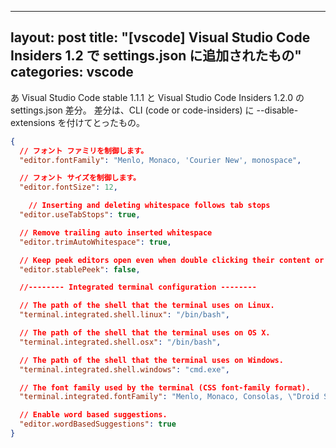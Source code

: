 
---
layout: post
title:  "[vscode] Visual Studio Code Insiders 1.2 で settings.json に追加されたもの"
categories: vscode
---

あ
Visual Studio Code stable 1.1.1 と Visual Studio Code Insiders 1.2.0 の settings.json 差分。
差分は、CLI (code or code-insiders) に --disable-extensions を付けてとったもの。

```json
{
  // フォント ファミリを制御します。
  "editor.fontFamily": "Menlo, Monaco, 'Courier New', monospace",

  // フォント サイズを制御します。
  "editor.fontSize": 12,

    // Inserting and deleting whitespace follows tab stops
  "editor.useTabStops": true,

  // Remove trailing auto inserted whitespace
  "editor.trimAutoWhitespace": true,

  // Keep peek editors open even when double clicking their content or when hitting Escape.
  "editor.stablePeek": false,

  //-------- Integrated terminal configuration --------

  // The path of the shell that the terminal uses on Linux.
  "terminal.integrated.shell.linux": "/bin/bash",

  // The path of the shell that the terminal uses on OS X.
  "terminal.integrated.shell.osx": "/bin/bash",

  // The path of the shell that the terminal uses on Windows.
  "terminal.integrated.shell.windows": "cmd.exe",

  // The font family used by the terminal (CSS font-family format).
  "terminal.integrated.fontFamily": "Menlo, Monaco, Consolas, \"Droid Sans Mono\", \"Courier New\", monospace, \"Droid Sans Fallback\"",

  // Enable word based suggestions.
  "editor.wordBasedSuggestions": true
}
```
